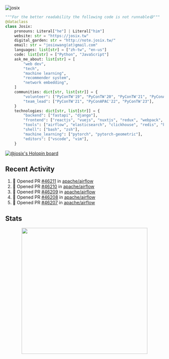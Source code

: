 ![josix](https://komarev.com/ghpvc/?username=josix)
```python
"""For the better readability the following code is not runnable😆"""
@dataclass
class Josix:
    pronouns: Literal["he"] | Literal["him"]
    website: str = "https://josix.tw"
    digital_garden: str = "http://note.josix.tw/"
    email: str = "josixwang(at)gmail.com"
    languages: list[str] = ["zh-tw", "en-us"]
    code: list[str] = ["Python", "JavaScript"]
    ask_me_about: list[str] = [
        "web dev",
        "tech",
        "machine learning",
        "recommender system",
        "network embedding",
    ]
    communities: dict[str, list[str]] = {
        "volunteer": ["PyConTW'19", "PyConTW'20", "PyConTW'21", "PyConAPAC'22", "PyConTW'24"],
        "team_lead": ["PyConTW'21", "PyConAPAC'22", "PyConTW'23"],
    }
    technologies: dict[str, list[str]] = {
        "backend": ["fastapi", "django"],
        "frontend": ["reactjs", "vuejs", "nuxtjs", "redux", "webpack", "tailwindcss"],
        "tools": ["airflow", "elasticsearch", "clickhouse", "redis", "kubernetes", "docker"],
        "shell": ["bash", "zsh"],
        "machine_learning": ["pytorch", "pytorch-geometric"],
        "editors": ["vscode", "vim"],
    }
```
[![@josix's Holopin board](https://holopin.io/api/user/board?user=josix)](https://holopin.io/@josix)

## Recent Activity
<!--START_SECTION:activity-->
1. 💪 Opened PR [#46211](https://github.com/apache/airflow/pull/46211) in [apache/airflow](https://github.com/apache/airflow)
2. 💪 Opened PR [#46210](https://github.com/apache/airflow/pull/46210) in [apache/airflow](https://github.com/apache/airflow)
3. 💪 Opened PR [#46209](https://github.com/apache/airflow/pull/46209) in [apache/airflow](https://github.com/apache/airflow)
4. 💪 Opened PR [#46208](https://github.com/apache/airflow/pull/46208) in [apache/airflow](https://github.com/apache/airflow)
5. 💪 Opened PR [#46207](https://github.com/apache/airflow/pull/46207) in [apache/airflow](https://github.com/apache/airflow)
<!--END_SECTION:activity-->



## Stats
<p align = "center">
  <img src = "https://github-readme-stats.vercel.app/api?username=josix&show_icons=true&](https://github-readme-stats.vercel.app/api?username=josix&show_icons=true&theme=default&count_private=true&card_width=400)" width = 400>
</p>
